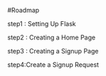 #Roadmap 

step1 : Setting Up Flask

step2 : Creating a Home Page

step3 : Creating a Signup Page

step4:Create a Signup Request

